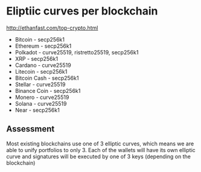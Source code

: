 # Eliptiic curves per blockchain

http://ethanfast.com/top-crypto.html

- Bitcoin - secp256k1
- Ethereum - secp256k1
- Polkadot - curve25519, ristretto25519, secp256k1
- XRP - secp256k1
- Cardano - curve25519
- Litecoin - secp256k1
- Bitcoin Cash - secp256k1
- Stellar - curve25519
- Binance Coin - secp256k1
- Monero - curve25519
- Solana - curve25519
- Near - secp256k1

## Assessment

Most existing blockchains use one of 3 elliptic curves, which means we are able to unify portfolios to only 3. Each of the wallets will have its own elliptic curve and signatures will be executed by one of 3 keys (depending on the blockchain)
